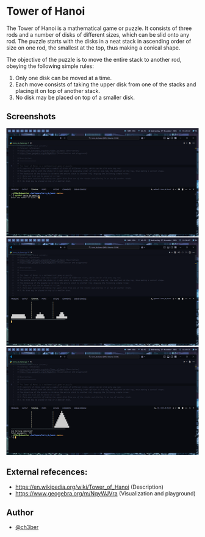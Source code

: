 # Tower of Hanoi

The Tower of Hanoi is a mathematical game or puzzle.
It consists of three rods and a number of disks of different sizes, which can be slid onto any rod.
The puzzle starts with the disks in a neat stack in ascending order of size on one rod, the smallest at the top, thus making a conical shape.

The objective of the puzzle is to move the entire stack to another rod, obeying the following simple rules:
1. Only one disk can be moved at a time.
2. Each move consists of taking the upper disk from one of the stacks and placing it on top of another stack.
3. No disk may be placed on top of a smaller disk.

## Screenshots
![Input disks number](./docs/img/input.png)
![Sorting tower](./docs/img/sorting-tower.png)
![Sorted tower](./docs/img/final-tower.png)

## External refecences:
- https://en.wikipedia.org/wiki/Tower_of_Hanoi (Description)
- https://www.geogebra.org/m/NqyWJVra (Visualization and playground)

## Author
- [@ch3ber](https://www.github.com/ch3ber)
